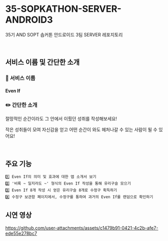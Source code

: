 # 35-SOPKATHON-SERVER-ANDROID3
35기 AND SOPT 솝커톤 안드로이드 3팀 SERVER 레포지토리

<br>

## 서비스 이름 및 간단한 소개

### 📱 서비스 이름
#### Even If

### ✏️ 간단한 소개
절망적인 순간이라도 그 안에서 이뤘던 성취를 작성해보세요!

작은 성취들이 모여 자신감을 얻고 어떤 순간이 와도 헤처나갈 수 있는 사람이 될 수 있어요!

<br>

## 주요 기능
```
1️⃣ Even If의 의미 및 효과에 대한 앱 소개서 보기
2️⃣ '비록 ~ 일지라도 ~' 형식의 Even If 작성을 통해 유리구슬 모으기
3️⃣ Even If 8개 작성 시 얻은 유리구슬 8개로 수정구 획득하기
4️⃣ 수정구 보관함 페이지에서, 수정구를 통하여 과거의 Even If를 랜덤으로 확인하기
```

## 시연 영상


https://github.com/user-attachments/assets/c1479b91-0421-4c2b-afe7-ede55e278bc7
